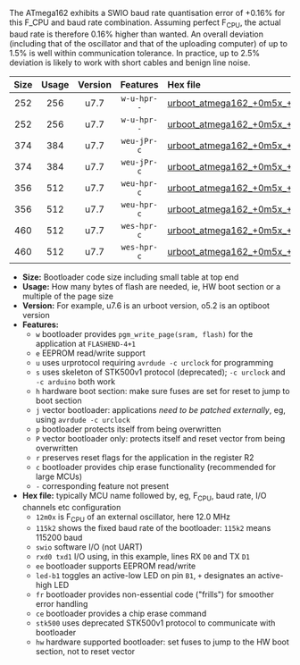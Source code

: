 The ATmega162 exhibits a SWIO baud rate quantisation error of +0.16% for this F_CPU and baud rate combination. Assuming perfect F<sub>CPU</sub>, the actual baud rate is therefore 0.16% higher than wanted. An overall deviation (including that of the oscillator and that of the uploading computer) of up to 1.5% is well within communication tolerance. In practice, up to 2.5% deviation is likely to work with short cables and benign line noise.

|Size|Usage|Version|Features|Hex file|
|:-:|:-:|:-:|:-:|:--|
|252|256|u7.7|`w-u-hpr--`|[urboot_atmega162_+0m5x_++19k2_swio_rxb2_txb3_led+b0_hw.hex](https://raw.githubusercontent.com/stefanrueger/urboot.hex/main/cores/majorcore/atmega162/external_oscillator/fcpu_+0m5x/br_++19k2/urboot_atmega162_+0m5x_++19k2_swio_rxb2_txb3_led+b0_hw.hex)|
|252|256|u7.7|`w-u-hpr--`|[urboot_atmega162_+0m5x_++19k2_swio_rxd0_txd1_led+b0_hw.hex](https://raw.githubusercontent.com/stefanrueger/urboot.hex/main/cores/majorcore/atmega162/external_oscillator/fcpu_+0m5x/br_++19k2/urboot_atmega162_+0m5x_++19k2_swio_rxd0_txd1_led+b0_hw.hex)|
|374|384|u7.7|`weu-jPr-c`|[urboot_atmega162_+0m5x_++19k2_swio_rxb2_txb3_ee_led+b0_fr_ce.hex](https://raw.githubusercontent.com/stefanrueger/urboot.hex/main/cores/majorcore/atmega162/external_oscillator/fcpu_+0m5x/br_++19k2/urboot_atmega162_+0m5x_++19k2_swio_rxb2_txb3_ee_led+b0_fr_ce.hex)|
|374|384|u7.7|`weu-jPr-c`|[urboot_atmega162_+0m5x_++19k2_swio_rxd0_txd1_ee_led+b0_fr_ce.hex](https://raw.githubusercontent.com/stefanrueger/urboot.hex/main/cores/majorcore/atmega162/external_oscillator/fcpu_+0m5x/br_++19k2/urboot_atmega162_+0m5x_++19k2_swio_rxd0_txd1_ee_led+b0_fr_ce.hex)|
|356|512|u7.7|`weu-hpr-c`|[urboot_atmega162_+0m5x_++19k2_swio_rxb2_txb3_ee_led+b0_fr_ce_hw.hex](https://raw.githubusercontent.com/stefanrueger/urboot.hex/main/cores/majorcore/atmega162/external_oscillator/fcpu_+0m5x/br_++19k2/urboot_atmega162_+0m5x_++19k2_swio_rxb2_txb3_ee_led+b0_fr_ce_hw.hex)|
|356|512|u7.7|`weu-hpr-c`|[urboot_atmega162_+0m5x_++19k2_swio_rxd0_txd1_ee_led+b0_fr_ce_hw.hex](https://raw.githubusercontent.com/stefanrueger/urboot.hex/main/cores/majorcore/atmega162/external_oscillator/fcpu_+0m5x/br_++19k2/urboot_atmega162_+0m5x_++19k2_swio_rxd0_txd1_ee_led+b0_fr_ce_hw.hex)|
|460|512|u7.7|`wes-hpr-c`|[urboot_atmega162_+0m5x_++19k2_swio_rxb2_txb3_ee_led+b0_fr_ce_stk500_hw.hex](https://raw.githubusercontent.com/stefanrueger/urboot.hex/main/cores/majorcore/atmega162/external_oscillator/fcpu_+0m5x/br_++19k2/urboot_atmega162_+0m5x_++19k2_swio_rxb2_txb3_ee_led+b0_fr_ce_stk500_hw.hex)|
|460|512|u7.7|`wes-hpr-c`|[urboot_atmega162_+0m5x_++19k2_swio_rxd0_txd1_ee_led+b0_fr_ce_stk500_hw.hex](https://raw.githubusercontent.com/stefanrueger/urboot.hex/main/cores/majorcore/atmega162/external_oscillator/fcpu_+0m5x/br_++19k2/urboot_atmega162_+0m5x_++19k2_swio_rxd0_txd1_ee_led+b0_fr_ce_stk500_hw.hex)|

- **Size:** Bootloader code size including small table at top end
- **Usage:** How many bytes of flash are needed, ie, HW boot section or a multiple of the page size
- **Version:** For example, u7.6 is an urboot version, o5.2 is an optiboot version
- **Features:**
  + `w` bootloader provides `pgm_write_page(sram, flash)` for the application at `FLASHEND-4+1`
  + `e` EEPROM read/write support
  + `u` uses urprotocol requiring `avrdude -c urclock` for programming
  + `s` uses skeleton of STK500v1 protocol (deprecated); `-c urclock` and `-c arduino` both work
  + `h` hardware boot section: make sure fuses are set for reset to jump to boot section
  + `j` vector bootloader: applications *need to be patched externally*, eg, using `avrdude -c urclock`
  + `p` bootloader protects itself from being overwritten
  + `P` vector bootloader only: protects itself and reset vector from being overwritten
  + `r` preserves reset flags for the application in the register R2
  + `c` bootloader provides chip erase functionality (recommended for large MCUs)
  + `-` corresponding feature not present
- **Hex file:** typically MCU name followed by, eg, F<sub>CPU</sub>, baud rate, I/O channels etc configuration
  + `12m0x` is F<sub>CPU</sub> of an external oscillator, here 12.0 MHz
  + `115k2` shows the fixed baud rate of the bootloader: `115k2` means 115200 baud
  + `swio` software I/O (not UART)
  + `rxd0 txd1` I/O using, in this example, lines RX `D0` and TX `D1`
  + `ee` bootloader supports EEPROM read/write
  + `led-b1` toggles an active-low LED on pin `B1`, `+` designates an active-high LED
  + `fr` bootloader provides non-essential code ("frills") for smoother error handling
  + `ce` bootloader provides a chip erase command
  + `stk500` uses deprecated STK500v1 protocol to communicate with bootloader
  + `hw` hardware supported bootloader: set fuses to jump to the HW boot section, not to reset vector
